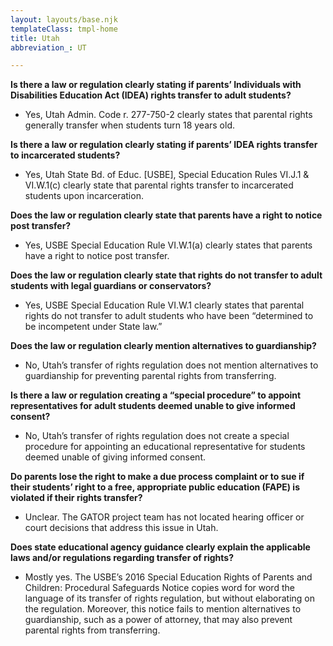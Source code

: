 ```yaml
---
layout: layouts/base.njk
templateClass: tmpl-home
title: Utah
abbreviation_: UT

---
```

**Is there a law or regulation clearly stating if parents’ Individuals with Disabilities Education Act (IDEA) rights transfer to adult students?**

* Yes, Utah Admin. Code r. 277-750-2 clearly states that parental rights generally transfer when students turn 18 years old.

**Is there a law or regulation clearly stating if parents’ IDEA rights transfer to incarcerated students?**

* Yes, Utah State Bd. of Educ. \[USBE\], Special Education Rules VI.J.1 & VI.W.1(c) clearly state that parental rights transfer to incarcerated students upon incarceration.

**Does the law or regulation clearly state that parents have a right to notice post transfer?**

* Yes, USBE Special Education Rule VI.W.1(a) clearly states that parents have a right to notice post transfer.

**Does the law or regulation clearly state that rights do not transfer to adult students with legal guardians or conservators?**

* Yes, USBE Special Education Rule VI.W.1 clearly states that parental rights do not transfer to adult students who have been “determined to be incompetent under State law.”

**Does the law or regulation clearly mention alternatives to guardianship?**

* No, Utah’s transfer of rights regulation does not mention alternatives to guardianship for preventing parental rights from transferring.

**Is there a law or regulation creating a “special procedure” to appoint representatives for adult students deemed unable to give informed consent?**

* No, Utah’s transfer of rights regulation does not create a special procedure for appointing an educational representative for students deemed unable of giving informed consent.

**Do parents lose the right to make a due process complaint or to sue if their students’ right to a free, appropriate public education (FAPE) is violated if their rights transfer?**

* Unclear. The GATOR project team has not located hearing officer or court decisions that address this issue in Utah.

**Does state educational agency guidance clearly explain the applicable laws and/or regulations regarding transfer of rights?**

* Mostly yes. The USBE’s 2016 Special Education Rights of Parents and Children: Procedural Safeguards Notice copies word for word the language of its transfer of rights regulation, but without elaborating on the regulation. Moreover, this notice fails to mention alternatives to guardianship, such as a power of attorney, that may also prevent parental rights from transferring.